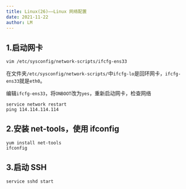 ```yaml
---
title: Linux(26)——Linux 网络配置
date: 2021-11-22
author: LM
---
```


## 1.启动网卡

```sh
vim /etc/sysconfig/network-scripts/ifcfg-ens33
```
在文件夹`/etc/sysconfig/network-scripts/`中`ifcfg-lo`是回环网卡，`ifcfg-ens33`就是`eth0`。

编辑`ifcfg-ens33`，将`ONBOOT`改为`yes`，重新启动网卡，检查网络

```
service network restart
ping 114.114.114.114
```

## 2.安装 net-tools，使用 ifconfig

```
yum install net-tools
ifconfig
```

## 3.启动 SSH

```
service sshd start
```

